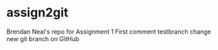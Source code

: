 # assign2git
Brendan Neal's repo for Assignment 1
First comment
testbranch change
new git branch on GitHub
